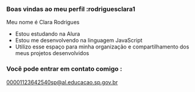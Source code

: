 ### Boas vindas ao meu perfil :rodriguesclara1 

Meu nome é Clara Rodrigues 

- Estou estudando na Alura
- Estou me desenvolvendo na linguagem JavaScript
- Utilizo esse espaço para minha organização e compartilhamento dos meus projetos desenvolvidos

### Você pode entrar em contato comigo :

00001123642540sp@al.educacao.sp.gov.br
